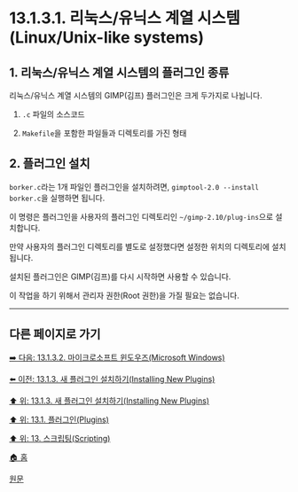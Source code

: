 # 13.1.3.1. 리눅스/유닉스 계열 시스템(Linux/Unix-like systems)

<a id="13-01-03-01-s1"></a>

## 1. 리눅스/유닉스 계열 시스템의 플러그인 종류
리눅스/유닉스 계열 시스템의 GIMP(김프) 플러그인은 크게 두가지로 나뉩니다. 

1. `.c` 파일의 소스코드

2. `Makefile`을 포함한 파일들과 디렉토리를 가진 형태

<a id="13-01-03-01-s2"></a>

## 2. 플러그인 설치
`borker.c`라는 1개 파일인 플러그인을 설치하려면, `gimptool-2.0 --install borker.c`을 실행하면 됩니다. 

이 명령은 플러그인을 사용자의 플러그인 디렉토리인 `~/gimp-2.10/plug-ins`으로 설치합니다. 

만약 사용자의 플러그인 디렉토리를 별도로 설정했다면 설정한 위치의 디렉토리에 설치됩니다. 

설치된 플러그인은 GIMP(김프)를 다시 시작하면 사용할 수 있습니다. 

이 작업을 하기 위해서 관리자 권한(Root 권한)을 가질 필요는 없습니다.

***

## 다른 페이지로 가기

[➡️ 다음: 13.1.3.2. 마이크로소프트 윈도우즈(Microsoft Windows)](./13-01-03-02-microsoft_windows.md)

[⬅️ 이전: 13.1.3. 새 플러그인 설치하기(Installing New Plugins)](./13-01-03-00-installing_new_plugins.md)

[⬆️ 위: 13.1.3. 새 플러그인 설치하기(Installing New Plugins)](./13-01-03-00-installing_new_plugins.md)

[⬆️ 위: 13.1. 플러그인(Plugins)](./13-01-00-plugins.md)

[⬆️ 위: 13. 스크립팅(Scripting)](./13-00-scripting.md)

[🏠 홈](./00-home.md)

[원문](https://docs.gimp.org/2.10/ko/gimp-scripting.html#idm9427)
